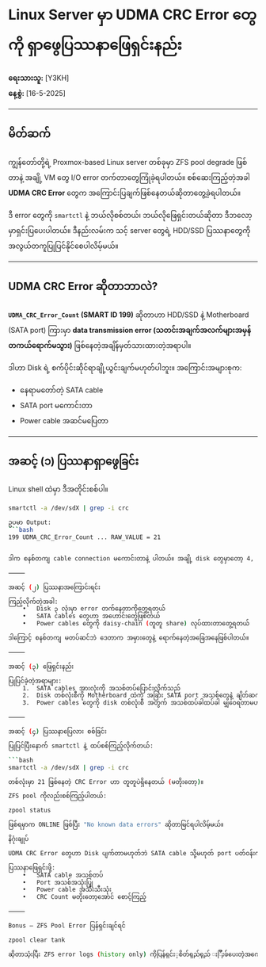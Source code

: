 # Linux Server မှာ UDMA CRC Error တွေကို ရှာဖွေပြဿနာဖြေရှင်းနည်း

**ရေးသားသူ:** [Y3KH]  
**နေ့စွဲ:** [16-5-2025]

---

## မိတ်ဆက်

ကျွန်တော်တို့ရဲ့ Proxmox-based Linux server တစ်ခုမှာ ZFS pool degrade ဖြစ်တာနဲ့ အချို့ VM တွေ I/O error တက်တာတွေကြုံခဲ့ရပါတယ်။ စစ်ဆေးကြည့်တဲ့အခါ **UDMA CRC Error** တွေက အကြောင်းပြချက်ဖြစ်နေတယ်ဆိုတာတွေ့ခဲ့ရပါတယ်။

ဒီ error တွေကို `smartctl` နဲ့ ဘယ်လိုစစ်တယ်၊ ဘယ်လိုဖြေရှင်းတယ်ဆိုတာ ဒီဘလော့မှာရှင်းပြပေးပါတယ်။ ဒီနည်းလမ်းက သင့် server တွေရဲ့ HDD/SSD ပြဿနာတွေကို အလွယ်တကူပြုပြင်နိုင်စေပါလိမ့်မယ်။

---

## UDMA CRC Error ဆိုတာဘာလဲ?

**`UDMA_CRC_Error_Count` (SMART ID 199)** ဆိုတာဟာ HDD/SSD နဲ့ Motherboard (SATA port) ကြားမှာ **data transmission error (သတင်းအချက်အလက်များအမှန်တကယ်ရောက်မသွား)** ဖြစ်နေတဲ့အချိန်မှတ်သားထားတဲ့အရာပါ။

ဒါဟာ Disk ရဲ့ စက်ပိုင်းဆိုင်ရာချို့ယွင်းချက်မဟုတ်ပါဘူး။ အကြောင်းအများစုက:

- နေရာမတော်တဲ့ SATA cable  
- SATA port မကောင်းတာ  
- Power cable အဆင်မပြေတာ  

---

## အဆင့် (၁) ပြဿနာရှာဖွေခြင်း

Linux shell ထဲမှာ ဒီအတိုင်းစစ်ပါ။

```bash
smartctl -a /dev/sdX | grep -i crc

ဥပမာ Output:
```bash
199 UDMA_CRC_Error_Count ... RAW_VALUE = 21


ဒါက စနစ်တကျ cable connection မကောင်းတာနဲ့ ပါတယ်။ အချို့ disk တွေမှာတော့ 4, 12 စတဲ့အရေအတွက်နဲ့ error တွေရှိနေပါတယ်။

⸻

အဆင့် (၂) ပြဿနာအကြောင်းရင်း

ကြည့်လိုက်တဲ့အခါ:
	•	Disk ၃ လုံးမှာ error တက်နေတာကိုတွေ့ရတယ်
	•	SATA cables တွေဟာ အဟောင်းတွေဖြစ်တယ်
	•	Power cables တွေကို daisy-chain (တူတူ share) လုပ်ထားတာတွေ့ရတယ်

ဒါကြောင့် စနစ်တကျ မတပ်ဆင်ဘဲ ဒေတာက အမှားတွေနဲ့ ရောက်နေတဲ့အခြေအနေဖြစ်ပါတယ်။

⸻

အဆင့် (၃) ဖြေရှင်းနည်း

ပြုပြင်ခဲ့တဲ့အရာများ:
	1.	SATA cables အားလုံးကို အသစ်တပ်ပြောင်းလိုက်သည်
	2.	Disk တစ်လုံးစီကို Motherboard ထဲက အခြား SATA port အသစ်တွေနဲ့ ချိတ်ဆက်လိုက်သည်
	3.	Power cables တွေကို disk တစ်လုံးစီ အတွက် အသစ်ထပ်ခါထပ်ခါ မျှဝေရတာမဟုတ်အောင် ပြောင်းလဲတပ်ဆင်သည်

⸻

အဆင့် (၄) ပြဿနာပြေလား စစ်ခြင်း

ပြုပြင်ပြီးနောက် smartctl နဲ့ ထပ်စစ်ကြည့်လိုက်တယ်:

```bash
smartctl -a /dev/sdX | grep -i crc

တစ်လုံးမှာ 21 ဖြစ်နေတဲ့ CRC Error ဟာ တူတူပဲရှိနေတယ် (မတိုးတော့)။

ZFS pool ကိုလည်းစစ်ကြည့်ပါတယ်:

zpool status

ဖြစ်ရမှာက ONLINE ဖြစ်ပြီး "No known data errors" ဆိုတာမြင်ရပါလိမ့်မယ်။

နိဂုံးချုပ်

UDMA CRC Error တွေဟာ Disk ပျက်တာမဟုတ်ဘဲ SATA cable သို့မဟုတ် port ပတ်ဝန်းကျင်က ချို့ယွင်းမှုကြောင့်ဖြစ်ပါတယ်။ Disk တွေကိုပြန်မတင်ခင် SATA cable နှင့် port တို့ကိုစစ်ဆေးသင့်ပါတယ်။

ပြဿနာဖြေရှင်းဖို့:
	•	SATA cable အသစ်တပ်
	•	Port အသစ်အသုံးပြု
	•	Power cable အသီးသီးသုံး
	•	CRC Count မတိုးတော့အောင် စောင့်ကြည့်

⸻

Bonus – ZFS Pool Error ပြန်ရှင်းချင်ရင်

zpool clear tank

ဆိုတာသုံးပြီး ZFS error logs (history only) ကိုပြန်ရှင်းုစိတ်ရှည်ရှည် းြီးဖ်ပေးတဲ့အကျေးဇူးတင်ပါတယ်
